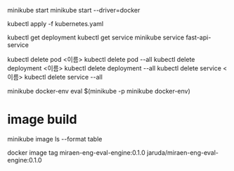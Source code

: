 minikube start
minikube start --driver=docker

kubectl apply -f kubernetes.yaml

kubectl get deployment
kubectl get service
minikube service fast-api-service

kubectl delete pod <이름>
kubectl delete pod --all
kubectl delete deployment <이름>
kubectl delete deployment --all
kubectl delete service <이름>
kubectl delete service --all

minikube docker-env
eval $(minikube -p minikube docker-env)
# image build
minikube image ls --format table

docker image tag miraen-eng-eval-engine:0.1.0 jaruda/miraen-eng-eval-engine:0.1.0
